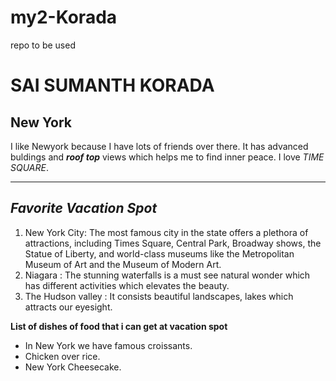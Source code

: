 # my2-Korada
repo to be used 

# SAI SUMANTH KORADA
## New York
I like Newyork because I have lots of friends over there. It has advanced buldings and ***roof top*** views which helps me to find inner peace. I love *TIME SQUARE*.

---
## ***Favorite Vacation Spot***
1. New York City: The most famous city in the state offers a plethora of attractions, including Times Square, Central Park, Broadway shows, the Statue of Liberty, and world-class museums like the Metropolitan Museum of Art and the Museum of Modern Art.
2. Niagara : The stunning waterfalls is a must see natural wonder which has different activities which elevates the beauty.
3. The Hudson valley : It consists beautiful landscapes, lakes which attracts our eyesight.

**List of dishes of food that i can get at vacation spot**
- In New York we have famous croissants.
- Chicken over rice.
- New York Cheesecake.